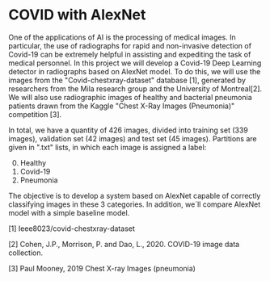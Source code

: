 # COVID with AlexNet

One of the applications of AI is the processing of medical images. In particular, the use of radiographs for rapid and non-invasive detection of Covid-19 can be extremely helpful in assisting and expediting the task of medical personnel. In this project we will develop a Covid-19 Deep Learning detector in radiographs based on AlexNet model. To do this, we will use the images from the "Covid-chestxray-dataset" database [1], generated by researchers from the Mila research group and the University of Montreal[2]. We will also use radiographic images of healthy and bacterial pneumonia patients drawn from the Kaggle "Chest X-Ray Images (Pneumonia)" competition [3]. 

In total, we have a quantity of 426 images, divided into training set (339 images), validation set (42 images) and test set (45 images). Partitions are given in ".txt" lists, in which each image is assigned a label:

0) Healthy
1) Covid-19
2) Pneumonia

The objective is to develop a system based on AlexNet capable of correctly classifying images in these 3 categories. In addition, we´ll compare AlexNet model with a simple baseline model.

[1] Ieee8023/covid-chestxray-dataset

[2] Cohen, J.P., Morrison, P. and Dao, L., 2020. COVID-19 image data collection.

[3] Paul Mooney, 2019 Chest X-ray Images (pneumonia)
